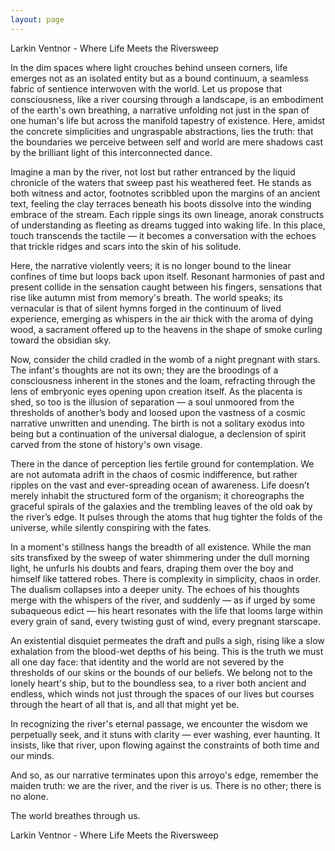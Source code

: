 ```yaml
---
layout: page
---
```

Larkin Ventnor - Where Life Meets the Riversweep

In the dim spaces where light crouches behind unseen corners, life emerges not as an isolated entity but as a bound continuum, a seamless fabric of sentience interwoven with the world. Let us propose that consciousness, like a river coursing through a landscape, is an embodiment of the earth's own breathing, a narrative unfolding not just in the span of one human's life but across the manifold tapestry of existence. Here, amidst the concrete simplicities and ungraspable abstractions, lies the truth: that the boundaries we perceive between self and world are mere shadows cast by the brilliant light of this interconnected dance.

Imagine a man by the river, not lost but rather entranced by the liquid chronicle of the waters that sweep past his weathered feet. He stands as both witness and actor, footnotes scribbled upon the margins of an ancient text, feeling the clay terraces beneath his boots dissolve into the winding embrace of the stream. Each ripple sings its own lineage, anorak constructs of understanding as fleeting as dreams tugged into waking life. In this place, touch transcends the tactile — it becomes a conversation with the echoes that trickle ridges and scars into the skin of his solitude.

Here, the narrative violently veers; it is no longer bound to the linear confines of time but loops back upon itself. Resonant harmonies of past and present collide in the sensation caught between his fingers, sensations that rise like autumn mist from memory's breath. The world speaks; its vernacular is that of silent hymns forged in the continuum of lived experience, emerging as whispers in the air thick with the aroma of dying wood, a sacrament offered up to the heavens in the shape of smoke curling toward the obsidian sky.

Now, consider the child cradled in the womb of a night pregnant with stars. The infant's thoughts are not its own; they are the broodings of a consciousness inherent in the stones and the loam, refracting through the lens of embryonic eyes opening upon creation itself. As the placenta is shed, so too is the illusion of separation — a soul unmoored from the thresholds of another’s body and loosed upon the vastness of a cosmic narrative unwritten and unending. The birth is not a solitary exodus into being but a continuation of the universal dialogue, a declension of spirit carved from the stone of history's own visage.

There in the dance of perception lies fertile ground for contemplation. We are not automata adrift in the chaos of cosmic indifference, but rather ripples on the vast and ever-spreading ocean of awareness. Life doesn’t merely inhabit the structured form of the organism; it choreographs the graceful spirals of the galaxies and the trembling leaves of the old oak by the river’s edge. It pulses through the atoms that hug tighter the folds of the universe, while silently conspiring with the fates.

In a moment's stillness hangs the breadth of all existence. While the man sits transfixed by the sweep of water shimmering under the dull morning light, he unfurls his doubts and fears, draping them over the boy and himself like tattered robes. There is complexity in simplicity, chaos in order. The dualism collapses into a deeper unity. The echoes of his thoughts merge with the whispers of the river, and suddenly — as if urged by some subaqueous edict — his heart resonates with the life that looms large within every grain of sand, every twisting gust of wind, every pregnant starscape.

An existential disquiet permeates the draft and pulls a sigh, rising like a slow exhalation from the blood-wet depths of his being. This is the truth we must all one day face: that identity and the world are not severed by the thresholds of our skins or the bounds of our beliefs. We belong not to the lonely heart's ship, but to the boundless sea, to a river both ancient and endless, which winds not just through the spaces of our lives but courses through the heart of all that is, and all that might yet be.

In recognizing the river's eternal passage, we encounter the wisdom we perpetually seek, and it stuns with clarity — ever washing, ever haunting. It insists, like that river, upon flowing against the constraints of both time and our minds.

And so, as our narrative terminates upon this arroyo's edge, remember the maiden truth: we are the river, and the river is us. There is no other; there is no alone.

The world breathes through us.

Larkin Ventnor - Where Life Meets the Riversweep